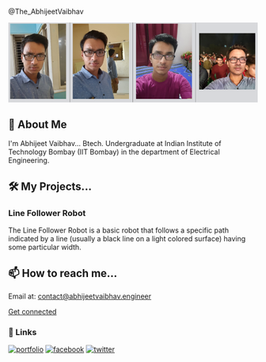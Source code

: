 
@The_AbhijeetVaibhav


![Logo](https://raw.githubusercontent.com/imabhivaibhav/Abhijeetvaibhav/main/SAve.png)


## 🚀 About Me
I'm Abhijeet Vaibhav... Btech. Undergraduate at Indian Institute of Technology Bombay (IIT Bombay) in the department of Electrical Engineering.

## 🛠 My Projects...

### Line Follower Robot
The Line Follower Robot is a basic robot that follows a specific path indicated by a line (usually a black line on a light colored surface) having some particular width.


## 📫 How to reach me...

Email at: contact@abhijeetvaibhav.engineer


<script src="https://platform.linkedin.com/badges/js/profile.js" async defer type="text/javascript"></script>

<div class="badge-base LI-profile-badge" data-locale="en_US" data-size="large" data-theme="light" data-type="HORIZONTAL" data-vanity="imabhivaibhav" data-version="v1"><a class="badge-base__link LI-simple-link" href="https://in.linkedin.com/in/imabhivaibhav?trk=profile-badge">Get connected</a></div>
              









### 🔗 Links
[![portfolio](https://img.shields.io/badge/my_portfolio-000?style=for-the-badge&logo=ko-fi&logoColor=white)](https://imabhivaibhav.github.io/)
[![facebook](https://img.shields.io/badge/facebook-0A66C2?style=for-the-badge&logo=facebook&logoColor=white)](https://www.facebook.com/theabhijeetvaibhav)
[![twitter](https://img.shields.io/badge/twitter-1DA1F2?style=for-the-badge&logo=twitter&logoColor=white)](https://twitter.com/imabhivaibhav)
